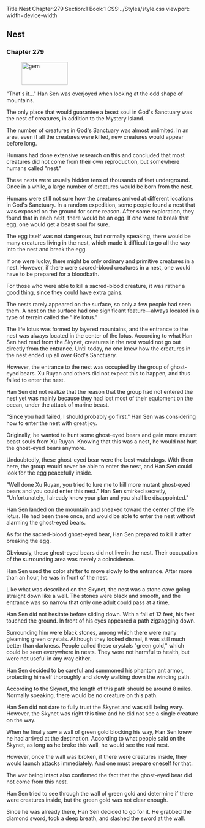 Title:Nest 
Chapter:279 
Section:1 
Book:1 
CSS:../Styles/style.css 
viewport: width=device-width
  
## Nest
### Chapter 279 
<figure>
	<img src="../Images/gem.gif" alt="gem" id="gem" width="120" height="60" />
</figure>
  

  
  "That's it…" Han Sen was overjoyed when looking at the odd shape of mountains.

The only place that would guarantee a beast soul in God's Sanctuary was the nest of creatures, in addition to the Mystery Island.

The number of creatures in God's Sanctuary was almost unlimited. In an area, even if all the creatures were killed, new creatures would appear before long.

Humans had done extensive research on this and concluded that most creatures did not come from their own reproduction, but somewhere humans called "nest."

These nests were usually hidden tens of thousands of feet underground. Once in a while, a large number of creatures would be born from the nest.

Humans were still not sure how the creatures arrived at different locations in God's Sanctuary. In a random expedition, some people found a nest that was exposed on the ground for some reason. After some exploration, they found that in each nest, there would be an egg. If one were to break that egg, one would get a beast soul for sure.

The egg itself was not dangerous, but normally speaking, there would be many creatures living in the nest, which made it difficult to go all the way into the nest and break the egg.

If one were lucky, there might be only ordinary and primitive creatures in a nest. However, if there were sacred-blood creatures in a nest, one would have to be prepared for a bloodbath.

For those who were able to kill a sacred-blood creature, it was rather a good thing, since they could have extra gains.

The nests rarely appeared on the surface, so only a few people had seen them. A nest on the surface had one significant feature—always located in a type of terrain called the "life lotus."

The life lotus was formed by layered mountains, and the entrance to the nest was always located in the center of the lotus. According to what Han Sen had read from the Skynet, creatures in the nest would not go out directly from the entrance. Until today, no one knew how the creatures in the nest ended up all over God's Sanctuary.

However, the entrance to the nest was occupied by the group of ghost-eyed bears. Xu Ruyan and others did not expect this to happen, and thus failed to enter the nest.

Han Sen did not realize that the reason that the group had not entered the nest yet was mainly because they had lost most of their equipment on the ocean, under the attack of marine beast.

"Since you had failed, I should probably go first." Han Sen was considering how to enter the nest with great joy.

Originally, he wanted to hunt some ghost-eyed bears and gain more mutant beast souls from Xu Ruyan. Knowing that this was a nest, he would not hurt the ghost-eyed bears anymore.

Undoubtedly, these ghost-eyed bear were the best watchdogs. With them here, the group would never be able to enter the nest, and Han Sen could look for the egg peacefully inside.

"Well done Xu Ruyan, you tried to lure me to kill more mutant ghost-eyed bears and you could enter this nest." Han Sen smirked secretly, "Unfortunately, I already know your plan and you shall be disappointed."

Han Sen landed on the mountain and sneaked toward the center of the life lotus. He had been there once, and would be able to enter the nest without alarming the ghost-eyed bears.

As for the sacred-blood ghost-eyed bear, Han Sen prepared to kill it after breaking the egg.

Obviously, these ghost-eyed bears did not live in the nest. Their occupation of the surrounding area was merely a coincidence.

Han Sen used the color shifter to move slowly to the entrance. After more than an hour, he was in front of the nest.

Like what was described on the Skynet, the nest was a stone cave going straight down like a well. The stones were black and smooth, and the entrance was so narrow that only one adult could pass at a time.

Han Sen did not hesitate before sliding down. With a fall of 12 feet, his feet touched the ground. In front of his eyes appeared a path zigzagging down.

Surrounding him were black stones, among which there were many gleaming green crystals. Although they looked dismal, it was still much better than darkness. People called these crystals "green gold," which could be seen everywhere in nests. They were not harmful to health, but were not useful in any way either.

Han Sen decided to be careful and summoned his phantom ant armor, protecting himself thoroughly and slowly walking down the winding path.

According to the Skynet, the length of this path should be around 8 miles. Normally speaking, there would be no creature on this path.

Han Sen did not dare to fully trust the Skynet and was still being wary. However, the Skynet was right this time and he did not see a single creature on the way.

When he finally saw a wall of green gold blocking his way, Han Sen knew he had arrived at the destination. According to what people said on the Skynet, as long as he broke this wall, he would see the real nest.

However, once the wall was broken, if there were creatures inside, they would launch attacks immediately. And one must prepare oneself for that.

The war being intact also confirmed the fact that the ghost-eyed bear did not come from this nest.

Han Sen tried to see through the wall of green gold and determine if there were creatures inside, but the green gold was not clear enough.

Since he was already there, Han Sen decided to go for it. He grabbed the diamond sword, took a deep breath, and slashed the sword at the wall.
